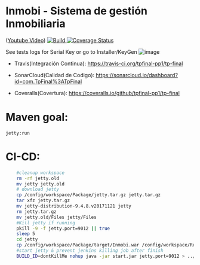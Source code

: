 #
#  Inmobi - Sistema de gestión Inmobiliaria
([Youtube Video](https://www.youtube.com/watch?v=tyroTfCwO0Q))
<a href="https://travis-ci.org/tpfinal-pp1/tp-final/branches" target="_blank"><img src="https://travis-ci.org/tpfinal-pp1/tp-final.svg?branch=master" alt="Build" /> <a href="https://coveralls.io/github/tpfinal-pp1/tp-final" target="_blank"><img src="https://coveralls.io/repos/github/tpfinal-pp1/tp-final/badge.svg" alt="Coverage Status" /></a>

See tests logs for Serial Key or go to Installer/KeyGen
![image](https://user-images.githubusercontent.com/15642727/33222962-340af11c-d13a-11e7-8af4-937d9c4c1cd9.png)

  - Travis(Integración Continua): https://travis-ci.org/tpfinal-pp1/tp-final
    
  -  SonarCloud(Calidad de Codigo): https://sonarcloud.io/dashboard?id=com.TpFinal%3ATpFinal
    
  -  Coveralls(Covertura): https://coveralls.io/github/tpfinal-pp1/tp-final


# Maven goal:

```
jetty:run
```

# CI-CD:
```bash
    #cleanup workspace
    rm -rf jetty.old
    mv jetty jetty.old
    # download jetty
    cp /config/workspace/Package/jetty.tar.gz jetty.tar.gz
    tar xfz jetty.tar.gz
    mv jetty-distribution-9.4.8.v20171121 jetty
    rm jetty.tar.gz
    mv jetty.old/Files jetty/Files
    #Kill jetty if running
    pkill -9 -f jetty.port=9012 || true
    sleep 5
    cd jetty
    cp /config/workspace/Package/target/Inmobi.war /config/workspace/Run/jetty/webapps/root.war
    #start jetty & prevent jenkins killing job after finish
    BUILD_ID=dontKillMe nohup java -jar start.jar jetty.port=9012 > ../jetty.log 2>&1 &
```











    

